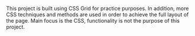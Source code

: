 This project is built using CSS Grid for practice purposes. In addition, more CSS techniques and methods are used in order to achieve the full layout of the page. 
Main focus is the CSS, functionality is not the purpose of this project. 